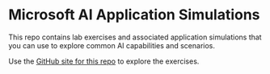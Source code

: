 # Microsoft AI Application Simulations

This repo contains lab exercises and associated application simulations that you can use to explore common AI capabilities and scenarios.

Use the [GitHub site for this repo](https://microsoftlearning.github.io/mslearn-ai-sims/) to explore the exercises.
